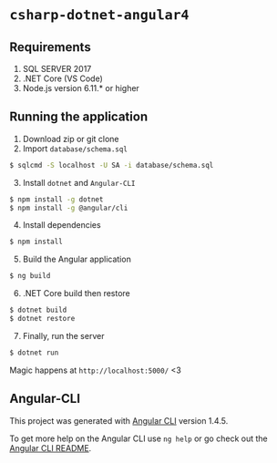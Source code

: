 # `csharp-dotnet-angular4`

Requirements
-----
1. SQL SERVER 2017
2. .NET Core (VS Code)
3. Node.js version 6.11.* or higher

## Running the application
1. Download zip or git clone
2. Import `database/schema.sql`
  ```sh
  $ sqlcmd -S localhost -U SA -i database/schema.sql
  ```
3. Install `dotnet` and `Angular-CLI`
  ```sh
  $ npm install -g dotnet
  $ npm install -g @angular/cli
  ```
4. Install dependencies
  ```sh
  $ npm install
  ```
5. Build the Angular application
  ```sh
  $ ng build
  ```

6. .NET Core build then restore
  ```sh
  $ dotnet build
  $ dotnet restore
  ```

7. Finally, run the server
  ```sh
  $ dotnet run
  ```

Magic happens at `http://localhost:5000/` <3

## Angular-CLI

This project was generated with [Angular CLI](https://github.com/angular/angular-cli) version 1.4.5.

To get more help on the Angular CLI use `ng help` or go check out the [Angular CLI README](https://github.com/angular/angular-cli/blob/master/README.md).
